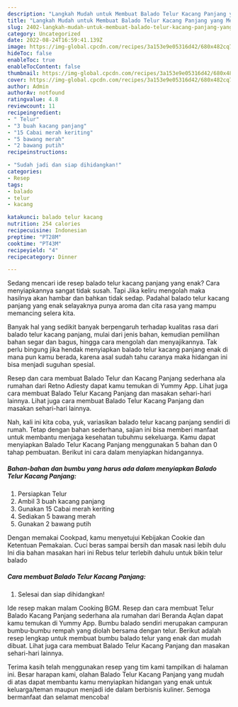 ```yaml
---
description: "Langkah Mudah untuk Membuat Balado Telur Kacang Panjang yang Menggugah Selera, Buat Buka Puasa Lezat"
title: "Langkah Mudah untuk Membuat Balado Telur Kacang Panjang yang Menggugah Selera, Buat Buka Puasa Lezat"
slug: 2402-langkah-mudah-untuk-membuat-balado-telur-kacang-panjang-yang-menggugah-selera-buat-buka-puasa-lezat
category: Uncategorized
date: 2022-08-24T16:59:41.139Z
image: https://img-global.cpcdn.com/recipes/3a153e9e05316d42/680x482cq70/balado-telur-kacang-panjang-foto-resep-utama.jpg
hideToc: false
enableToc: true
enableTocContent: false
thumbnail: https://img-global.cpcdn.com/recipes/3a153e9e05316d42/680x482cq70/balado-telur-kacang-panjang-foto-resep-utama.jpg
cover: https://img-global.cpcdn.com/recipes/3a153e9e05316d42/680x482cq70/balado-telur-kacang-panjang-foto-resep-utama.jpg
author: Admin
authorAv: notfound
ratingvalue: 4.8
reviewcount: 11
recipeingredient:
- " Telur"
- "3 buah kacang panjang"
- "15 Cabai merah keriting"
- "5 bawang merah"
- "2 bawang putih"
recipeinstructions:

- "Sudah jadi dan siap dihidangkan!"
categories:
- Resep
tags:
- balado
- telur
- kacang

katakunci: balado telur kacang 
nutrition: 254 calories
recipecuisine: Indonesian
preptime: "PT28M"
cooktime: "PT43M"
recipeyield: "4"
recipecategory: Dinner

---
```



Sedang mencari ide resep balado telur kacang panjang yang enak? Cara menyiapkannya sangat tidak susah. Tapi Jika keliru mengolah maka hasilnya akan hambar dan bahkan tidak sedap. Padahal balado telur kacang panjang yang enak selayaknya punya aroma dan cita rasa yang mampu memancing selera kita.


Banyak hal yang sedikit banyak berpengaruh terhadap kualitas rasa dari balado telur kacang panjang, mulai dari jenis bahan, kemudian pemilihan bahan segar dan bagus, hingga cara mengolah dan menyajikannya. Tak perlu bingung jika hendak menyiapkan balado telur kacang panjang enak di mana pun kamu berada, karena asal sudah tahu caranya maka hidangan ini bisa menjadi suguhan spesial.

Resep dan cara membuat Balado Telur dan Kacang Panjang sederhana ala rumahan dari Retno Adiesty dapat kamu temukan di Yummy App. Lihat juga cara membuat Balado Telur Kacang Panjang dan masakan sehari-hari lainnya. Lihat juga cara membuat Balado Telur Kacang Panjang dan masakan sehari-hari lainnya.


Nah, kali ini kita coba, yuk, variasikan balado telur kacang panjang sendiri di rumah. Tetap dengan bahan sederhana, sajian ini bisa memberi manfaat untuk membantu menjaga kesehatan tubuhmu sekeluarga. Kamu dapat menyiapkan Balado Telur Kacang Panjang menggunakan 5 bahan dan 0 tahap pembuatan. Berikut ini cara dalam menyiapkan hidangannya.

<!--inarticleads1-->

##### Bahan-bahan dan bumbu yang harus ada dalam menyiapkan Balado Telur Kacang Panjang:

1. Persiapkan  Telur
1. Ambil 3 buah kacang panjang
1. Gunakan 15 Cabai merah keriting
1. Sediakan 5 bawang merah
1. Gunakan 2 bawang putih


Dengan memakai Cookpad, kamu menyetujui Kebijakan Cookie dan Ketentuan Pemakaian. Cuci beras sampai bersih dan masak nasi lebih dulu Ini dia bahan masakan hari ini Rebus telur terlebih dahulu untuk bikin telur balado 

<!--inarticleads2-->

##### Cara membuat Balado Telur Kacang Panjang:


1. Selesai dan siap dihidangkan!

Ide resep makan malam Cooking BGM. Resep dan cara membuat Telur Balado Kacang Panjang sederhana ala rumahan dari Beranda Aqlan dapat kamu temukan di Yummy App. Bumbu balado sendiri merupakan campuran bumbu-bumbu rempah yang diolah bersama dengan telur. Berikut adalah resep lengkap untuk membuat bumbu balado telur yang enak dan mudah dibuat. Lihat juga cara membuat Balado Telur Kacang Panjang dan masakan sehari-hari lainnya. 

Terima kasih telah menggunakan resep yang tim kami tampilkan di halaman ini. Besar harapan kami, olahan Balado Telur Kacang Panjang yang mudah di atas dapat membantu kamu menyiapkan hidangan yang enak untuk keluarga/teman maupun menjadi ide dalam berbisnis kuliner. Semoga bermanfaat dan selamat mencoba!
